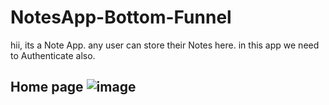 # NotesApp-Bottom-Funnel
hii,  its a Note App. any user can store their Notes here. in this app we need to Authenticate also.
  ## Home page ![image](https://user-images.githubusercontent.com/107467689/227717725-4fd19180-0df5-4eb5-9c38-b23a082d9272.png)
